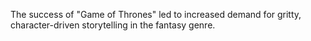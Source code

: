 The success of "Game of Thrones" led to increased demand for gritty, character-driven storytelling in the fantasy genre.
